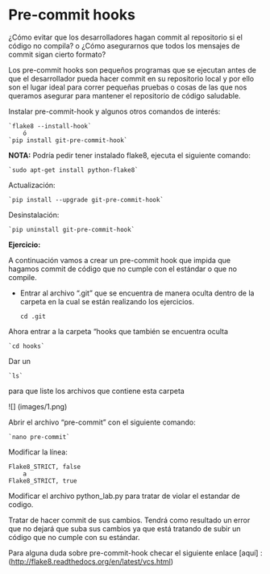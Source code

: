 # Pre-commit hooks

¿Cómo evitar que los desarrolladores hagan commit al repositorio si el código no compila? o
¿Cómo asegurarnos que todos los mensajes de commit sigan cierto formato?

Los pre-commit hooks son pequeños programas que se ejecutan antes de que el desarrollador pueda hacer commit en su repositorio local y por ello son el lugar ideal para correr pequeñas pruebas o cosas de las que nos queramos asegurar para mantener el repositorio de código saludable.

Instalar pre-commit-hook y algunos otros comandos de interés:

    `flake8 --install-hook`
		ó
    `pip install git-pre-commit-hook`

__NOTA:__ Podría pedir tener instalado flake8, ejecuta el siguiente comando:

    `sudo apt-get install python-flake8`

Actualización:

    `pip install --upgrade git-pre-commit-hook`

Desinstalación:

    `pip uninstall git-pre-commit-hook`

__Ejercicio:__

A continuación vamos a crear un pre-commit hook que impida que hagamos commit de código que no cumple con el estándar o que no compile.

* Entrar al archivo “.git” que se encuentra de manera oculta dentro de la carpeta en la cual se están realizando los ejercicios.

    `cd .git`

Ahora entrar a la carpeta “hooks que también se encuentra oculta

    `cd hooks`

Dar un 

    `ls`

para que liste los archivos que contiene esta carpeta 

![] (images/1.png)

Abrir el archivo “pre-commit” con el siguiente comando:

    `nano pre-commit`

Modificar la línea:

	Flake8_STRICT, false 
		a
	Flake8_STRICT, true

Modificar el archivo python_lab.py para tratar de violar el estandar de codigo.

Tratar de hacer commit de sus cambios. Tendrá como resultado un error que no dejará que suba sus cambios ya que está tratando de subir un código que no cumple con su estándar.


Para alguna duda sobre pre-commit-hook checar el siguiente enlace [aquí] : (http://flake8.readthedocs.org/en/latest/vcs.html)





